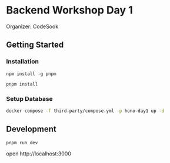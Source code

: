# Backend Workshop Day 1
Organizer: CodeSook

## Getting Started

### Installation

```
npm install -g pnpm
```

```
pnpm install
```

### Setup Database

```bash
docker compose -f third-party/compose.yml -p hono-day1 up -d
```

## Development

```
pnpm run dev
```

open http://localhost:3000
